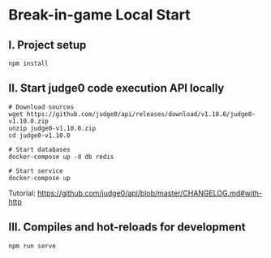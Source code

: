 # Break-in-game Local Start

## I. Project setup
```
npm install
```

## II. Start judge0 code execution API locally

```
# Download sources
wget https://github.com/judge0/api/releases/download/v1.10.0/judge0-v1.10.0.zip
unzip judge0-v1.10.0.zip
cd judge0-v1.10.0

# Start databases
docker-compose up -d db redis

# Start service
docker-compose up
```
Tutorial: https://github.com/judge0/api/blob/master/CHANGELOG.md#with-http


## III. Compiles and hot-reloads for development
```
npm run serve
```